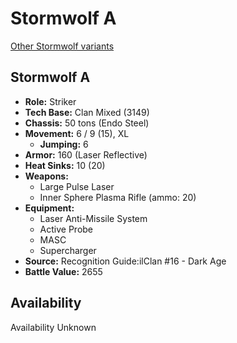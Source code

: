 # Stormwolf A

[Other Stormwolf variants](../stormwolf.md)

## Stormwolf A
- **Role:** Striker
- **Tech Base:** Clan Mixed (3149)
- **Chassis:** 50 tons (Endo Steel)
- **Movement:** 6 / 9 (15), XL
  - **Jumping:** 6
- **Armor:** 160 (Laser Reflective)
- **Heat Sinks:** 10 (20)
- **Weapons:**
  - Large Pulse Laser
  - Inner Sphere Plasma Rifle (ammo: 20)
- **Equipment:**
  - Laser Anti-Missile System
  - Active Probe
  - MASC
  - Supercharger
- **Source:** Recognition Guide:ilClan #16 - Dark Age
- **Battle Value:** 2655

## Availability

Availability Unknown

